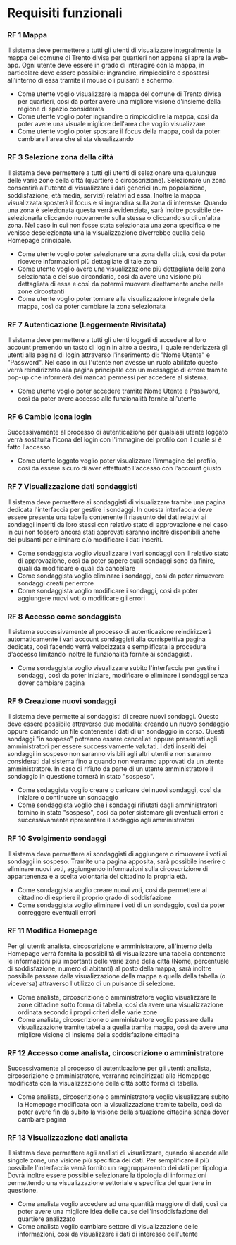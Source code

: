 # Requisiti funzionali

### RF 1 Mappa
Il sistema deve permettere a tutti gli utenti di visualizzare integralmente la mappa del comune di Trento divisa per quartieri non appena si apre la web-app. Ogni utente deve essere in grado di interagire con la mappa, in particolare deve essere possibile: ingrandire, rimpicciolire e spostarsi all'interno di essa tramite il mouse o i pulsanti a schermo.
- Come utente voglio visualizzare la mappa del comune di Trento divisa per quartieri, così da porter avere una migliore visione d'insieme della regione di spazio considerata
- Come utente voglio poter ingrandire o rimpicciolire la mappa, così da poter avere una visuale migliore dell'area che voglio visualizzare
- Come utente voglio poter spostare il focus della mappa, così da poter cambiare l'area che si sta visualizzando

### RF 3 Selezione zona della città
Il sistema deve permettere a tutti gli utenti di selezionare una qualunque delle varie zone della città (quartiere o circoscrizione). Selezionare un zona consentirà all'utente di visualizzare i dati generici (num popolazione, soddisfazione, età media, servizi) relativi ad essa. Inoltre la mappa visualizzata sposterà il focus e si ingrandirà sulla zona di interesse. Quando una zona è selezionata questa verrà evidenziata, sarà inoltre possibile de-selezionarla cliccando nuovamente sulla stessa o cliccando su di un'altra zona. Nel caso in cui non fosse stata selezionata una zona specifica o ne venisse deselezionata una la visualizzazione diverrebbe quella della Homepage principale.
- Come utente voglio poter selezionare una zona della città, così da poter ricevere informazioni più dettagliate di tale zona
- Come utente voglio avere una visualizzazione più dettagliata della zona selezionata e del suo circondario, così da avere una visione più dettagliata di essa e così da potermi muovere direttamente anche nelle zone circostanti
- Come utente voglio poter tornare alla visualizzazione integrale della mappa, così da poter cambiare la zona selezionata

### RF 7 Autenticazione (Leggermente Rivisitata)
Il sistema deve permettere a tutti gli utenti loggati di accedere al loro account premendo un tasto di login in altro a destra, il quale renderizzerà gli utenti alla pagina di login attraverso l'inserimento di: "Nome Utente" e "Password". Nel caso in cui l'utente non avesse un ruolo abilitato questo verrà reindirizzato alla pagina principale con un messaggio di errore tramite pop-up che informerà dei mancati permessi per accedere al sistema.
- Come utente voglio poter accedere tramite Nome Utente e Password, così da poter avere accesso alle funzionalità fornite all'utente

### RF 6 Cambio icona login
Successivamente al processo di autenticazione per qualsiasi utente loggato verrà sostituita l'icona del login con l'immagine del profilo con il quale si è fatto l'accesso.
- Come utente loggato voglio poter visualizzare l'immagine del profilo, così da essere sicuro di aver effettuato l'accesso con l'account giusto

### RF 7 Visualizzazione dati sondaggisti
Il sistema deve permettere ai sondaggisti di visualizzare tramite una pagina dedicata l'interfaccia per gestire i sondaggi. In questa interfaccia deve essere presente una tabella contenente il riassunto dei dati relativi ai sondaggi inseriti da loro stessi con relativo stato di approvazione e nel caso in cui non fossero ancora stati approvati saranno inoltre disponibili anche dei pulsanti per eliminare e/o modificare i dati inseriti.
- Come sondaggista voglio visualizzare i vari sondaggi con il relativo stato di approvazione, così da poter sapere quali sondaggi sono da finire, quali da modificare o quali da cancellare
- Come sondaggista voglio eliminare i sondaggi, così da poter rimuovere sondaggi creati per errore
- Come sondaggista voglio modificare i sondaggi, così da poter aggiungere nuovi voti o modificare gli errori

### RF 8 Accesso come sondaggista
Il sistema successivamente al processo di autenticazione reindirizzerà automaticamente i vari account sondaggisti alla corrispettiva pagina dedicata, così facendo verrà velocizzata e semplificata la procedura d'accesso limitando inoltre le funzionalità fornite ai sondaggisti.
- Come sondaggista voglio visualizzare subito l'interfaccia per gestire i sondaggi, così da poter iniziare, modificare o eliminare i sondaggi senza dover cambiare pagina

### RF 9 Creazione nuovi sondaggi
Il sistema deve permette ai sondaggisti di creare nuovi sondaggi. Questo deve essere possibile attraverso due modalità: creando un nuovo sondaggio oppure caricando un file contenente i dati di un sondaggio in corso. Questi sondaggi "in sospeso" potranno essere cancellati oppure presentati agli amministratori per essere successivamente valutati. I dati inseriti dei sondaggi in sospeso non saranno visibili agli altri utenti e non saranno considerati dal sistema fino a quando non verranno approvati da un utente amministratore. In caso di rifiuto da parte di un utente amministratore il sondaggio in questione tornerà in stato "sospeso".
- Come sodaggista voglio creare o caricare dei nuovi sondaggi, così da iniziare o continuare un sondaggio
- Come sondaggista voglio che i sondaggi rifiutati dagli amministratori tornino in stato "sospeso", così da poter sistemare gli eventuali errori e successivamente ripresentare il sodaggio agli amministratori

### RF 10 Svolgimento sondaggi
Il sistema deve permettere ai sondaggisti di aggiungere o rimuovere i voti ai sondaggi in sospeso. Tramite una pagina apposita, sarà possibile inserire o eliminare nuovi voti, aggiungendo informazioni sulla circoscrizione di appartenenza e a scelta volontaria del cittadino la propria età.
- Come sondaggista voglio creare nuovi voti, così da permettere al cittadino di espriere il proprio grado di soddisfazione
- Come sondaggista voglio eliminare i voti di un sondaggio, così da poter correggere eventuali errori

### RF 11 Modifica Homepage
Per gli utenti: analista, circoscrizione e amministratore, all'interno della Homepage verrà fornita la possibilità di visualizzare una tabella contenente le informazioni più importanti delle varie zone della città (Nome, percentuale di soddisfazione, numero di abitanti) al posto della mappa, sarà inoltre possibile passare dalla visualizzazione della mappa a quella della tabella (o viceversa) attraverso l'utilizzo di un pulsante di selezione.
- Come analista, circoscrizione o amministratore voglio visualizzare le zone cittadine sotto forma di tabella, così da avere una visualizzazione ordinata secondo i propri criteri delle varie zone
- Come analista, circoscrizione o amministratore voglio passare dalla visualizzazione tramite tabella a quella tramite mappa, così da avere una migliore visione di insieme della soddisfazione cittadina

### RF 12 Accesso come analista, circoscrizione o amministratore
Successivamente al processo di autenticazione per gli utenti: analista, circoscrizione e amministratore, verranno reindirizzati alla Homepage modificata con la visualizzazione della città sotto forma di tabella.
- Come analista, circoscrizione o amministratore voglio visualizzare subito la Homepage modificata con la visualizzazione tramite tabella, così da poter avere fin da subito la visione della situazione cittadina senza dover cambiare pagina

### RF 13 Visualizzazione dati analista
Il sistema deve permettere agli analisti di visualizzare, quando si accede alle singole zone, una visione più specifica dei dati. Per semplificare il più possibile l'interfaccia verrà fornito un raggruppamento dei dati per tipologia. Dovrà inoltre essere possibile selezionare la tipologia di informazioni permettendo una visualizzazione settoriale e specifica del quartiere in questione.
- Come analista voglio accedere ad una quantità maggiore di dati, così da poter avere una migliore idea delle cause dell'insoddisfazione del quartiere analizzato
- Come analista voglio cambiare settore di visualizzazione delle informazioni, così da visualizzare i dati di interesse dell'utente